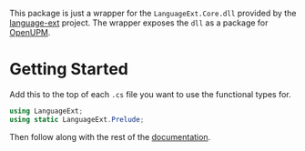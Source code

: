 This package is just a wrapper for the `LanguageExt.Core.dll` provided by the [language-ext](https://github.com/louthy/language-ext) project. The wrapper exposes the `dll` as a package for [OpenUPM](https://openupm.com/).

# Getting Started

Add this to the top of each `.cs` file you want to use the functional types for.

```cs
using LanguageExt;
using static LanguageExt.Prelude;
```

Then follow along with the rest of the [documentation](https://github.com/louthy/language-ext#getting-started).
